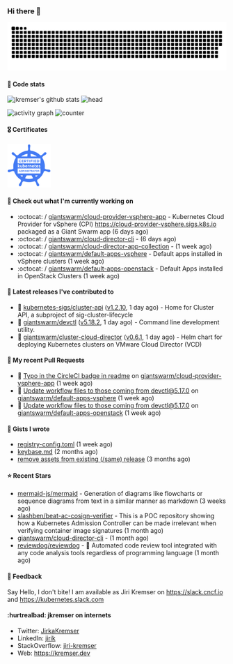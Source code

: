 ### Hi there 👋

![GitHub Snake](github-snake-dark.svg)

#### 📱 Code stats

![jkremser's github stats](https://github-readme-stats.vercel.app/api?username=jkremser&count_private=true&show_icons=true&hide_border=false&theme=tokyonight&title_color=5bcdec&bg_color=0d1117&border_radius=false) ![head](https://user-images.githubusercontent.com/535866/175570014-71166aaa-95f7-4a4f-869c-93a16481de4e.jpeg)


![activity graph](https://activity-graph.herokuapp.com/graph?username=jkremser&theme=react-dark)
![counter](https://komarev.com/ghpvc/?username=jkremser&color=5bcdec&style=for-the-badge)

#### 🎖 Certificates
<p align="left"><a href="https://www.credly.com/badges/8ca716d9-fa9b-42e6-b4a1-ad043baf5396/public_url">
<img src="https://raw.githubusercontent.com/cncf/artwork/master/other/cka/color/kubernetes-cka-color.png" alt="https://www.credly.com/badges/8ca716d9-fa9b-42e6-b4a1-ad043baf5396/public_url" width="100" height="100"/> </a>
</p>

#### 👷 Check out what I'm currently working on

- :octocat: / [giantswarm/cloud-provider-vsphere-app](https://github.com/giantswarm/cloud-provider-vsphere-app) - Kubernetes Cloud Provider for vSphere (CPI) https://cloud-provider-vsphere.sigs.k8s.io packaged as a Giant Swarm app (6 days ago)
- :octocat: / [giantswarm/cloud-director-cli](https://github.com/giantswarm/cloud-director-cli) -  (6 days ago)
- :octocat: / [giantswarm/cloud-director-app-collection](https://github.com/giantswarm/cloud-director-app-collection) -  (1 week ago)
- :octocat: / [giantswarm/default-apps-vsphere](https://github.com/giantswarm/default-apps-vsphere) - Default apps installed in vSphere clusters (1 week ago)
- :octocat: / [giantswarm/default-apps-openstack](https://github.com/giantswarm/default-apps-openstack) - Default Apps installed in OpenStack Clusters (1 week ago)

#### 🔭 Latest releases I've contributed to

- 🎉 [kubernetes-sigs/cluster-api](https://github.com/kubernetes-sigs/cluster-api) ([v1.2.10](https://github.com/kubernetes-sigs/cluster-api/releases/tag/v1.2.10), 1 day ago) - Home for Cluster API, a subproject of sig-cluster-lifecycle
- 🎉 [giantswarm/devctl](https://github.com/giantswarm/devctl) ([v5.18.2](https://github.com/giantswarm/devctl/releases/tag/v5.18.2), 1 day ago) - Command line development utility.
- 🎉 [giantswarm/cluster-cloud-director](https://github.com/giantswarm/cluster-cloud-director) ([v0.6.1](https://github.com/giantswarm/cluster-cloud-director/releases/tag/v0.6.1), 1 day ago) - Helm chart for deploying Kubernetes clusters on VMware Cloud Director (VCD)

#### 🔨 My recent Pull Requests

- 💪 [Typo in the CircleCI badge in readme](https://github.com/giantswarm/cloud-provider-vsphere-app/pull/24) on [giantswarm/cloud-provider-vsphere-app](https://github.com/giantswarm/cloud-provider-vsphere-app) (1 week ago)
- 💪 [Update workflow files to those coming from devctl@5.17.0](https://github.com/giantswarm/default-apps-vsphere/pull/47) on [giantswarm/default-apps-vsphere](https://github.com/giantswarm/default-apps-vsphere) (1 week ago)
- 💪 [Update workflow files to those coming from devctl@5.17.0](https://github.com/giantswarm/default-apps-openstack/pull/112) on [giantswarm/default-apps-openstack](https://github.com/giantswarm/default-apps-openstack) (1 week ago)

#### 📓 Gists I wrote

- [registry-config.toml](https://gist.github.com/af7ada844585e8a0d1a6ee240327e25a) (1 week ago)
- [keybase.md](https://gist.github.com/5995bcd02b101618f6143dc60a281bea) (2 months ago)
- [remove assets from existing (/same) release](https://gist.github.com/cbed1e82bf7f80b689176b5cedac1f1a) (3 months ago)

#### ⭐ Recent Stars

- [mermaid-js/mermaid](https://github.com/mermaid-js/mermaid) - Generation of diagrams like flowcharts or sequence diagrams from text in a similar manner as markdown (3 weeks ago)
- [slashben/beat-ac-cosign-verifier](https://github.com/slashben/beat-ac-cosign-verifier) - This is a POC repository showing how a Kubernetes Admission Controller can be made irrelevant when verifying container image signatures (1 month ago)
- [giantswarm/cloud-director-cli](https://github.com/giantswarm/cloud-director-cli) -  (1 month ago)
- [reviewdog/reviewdog](https://github.com/reviewdog/reviewdog) - 🐶 Automated code review tool integrated with any code analysis tools regardless of programming language (1 month ago)

#### 💬 Feedback

Say Hello, I don't bite! I am available as Jiri Kremser on https://slack.cncf.io and https://kubernetes.slack.com


#### :hurtrealbad: jkremser on internets

- Twitter: <a href="https://twitter.com/JirkaKremser">JirkaKremser</a>
- LinkedIn: <a href="https://www.linkedin.com/in/jirik/">jirik</a>
- StackOverflow: <a href="https://stackoverflow.com/users/1594980/jiri-kremser">jiri-kremser</a>
- Web: https://kremser.dev